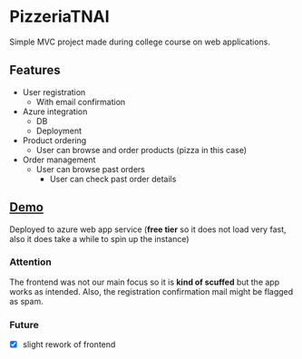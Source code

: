 # PizzeriaTNAI
Simple MVC project made during college course on web applications.

## Features
- User registration
   - With email confirmation
- Azure integration
  - DB
  - Deployment
- Product ordering
  - User can browse and order products (pizza in this case)
- Order management
  - User can browse past orders
    - User can check past order details

## [Demo](http://pizzeriatnai.azurewebsites.net/)
Deployed to azure web app service (**free tier** so it does not load very fast, also it does take a while to spin up the instance)

### Attention
The frontend was not our main focus so it is **kind of scuffed** but the app works as intended. 
Also, the registration confirmation mail might be flagged as spam.

### Future
 - [x] slight rework of frontend
